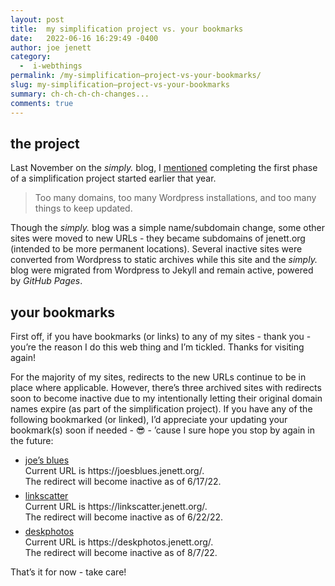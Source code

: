```yaml
---
layout: post
title:  my simplification project vs. your bookmarks
date:   2022-06-16 16:29:49 -0400
author: joe jenett
category:
  -  i-webthings
permalink: /my-simplification–project-vs-your-bookmarks/
slug: my-simplification–project-vs-your-bookmarks
summary: ch-ch-ch-ch-changes...
comments: true
---
```

<h2>the project</h2>
<p>Last November on the <em>simply.</em> blog, I <a href="https://simply.jenett.org/heres-to-simplicity/" title="here’s to simplicity❗️">mentioned</a> completing the first phase of a simplification project started earlier that year.</p>
<blockquote><p>Too many domains, too many Wordpress installations, and too many things to keep updated.</p></blockquote>
<p>Though the <em>simply.</em> blog was a simple name/subdomain change, some other sites were moved to new URLs - they became subdomains of jenett.org (intended to be more permanent locations). Several inactive sites were converted from Wordpress to static archives while this site and the <em>simply.</em> blog were migrated from Wordpress to Jekyll and remain active, powered by <em>GitHub Pages</em>.</p>
<h2>your bookmarks</h2>
<p>First off, if you have bookmarks (or links) to any of my sites - thank you - you’re the reason I do this web thing and I’m tickled. Thanks for visiting again!</p>
<p>For the majority of my sites, redirects to the new URLs continue to be in place where applicable. However, there’s three archived sites with redirects soon to become inactive due to my intentionally letting their original domain names expire (as part of the simplification project). If you have any of the following bookmarked (or linked), I’d appreciate your updating your bookmark(s) soon if needed - 😎  - ’cause I sure hope you stop by again in the future:
<ul>
<li><a href="https://joesblues.jenett.org/">joe’s blues</a><br />Current URL is https://joesblues.jenett.org/.<br />The redirect will become inactive as of 6/17/22.</li>
<li style="margin-top:6px;"><a href="https://linkscatter.jenett.org/">linkscatter</a><br />Current URL is https://linkscatter.jenett.org/.<br />The redirect will become inactive as of 6/22/22.</li>
<li style="margin-top:6px;"><a href="https://deskphotos.jenett.org/">deskphotos</a><br />Current URL is https://deskphotos.jenett.org/.<br />The redirect will become inactive as of 8/7/22.
</li>
</ul>
</p>
<p>That’s it for now - take care!</p>

<a href="https://brid.gy/publish/twitter"></a>
<data class="p-bridgy-omit-link" value="false"></data>